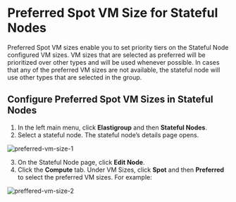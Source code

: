 # Preferred Spot VM Size for Stateful Nodes

Preferred Spot VM sizes enable you to set priority tiers on the Stateful Node configured VM sizes. VM sizes that are selected as preferred will be prioritized over other types and will be used whenever possible. In cases that any of the preferred VM sizes are not available, the stateful node will use other types that are selected in the group.

## Configure Preferred Spot VM Sizes in Stateful Nodes

1. In the left main menu, click **Elastigroup** and then **Stateful Nodes**.
2. Select a stateful node. The stateful node’s details page opens.

![preferred-vm-size-1](https://github.com/spotinst/help/assets/106514736/b77a44e9-a1d2-438f-a115-5c5786b5d9bc)

3. On the Stateful Node page, click **Edit Node**.
4. Click the **Compute** tab. Under VM Sizes, click **Spot** and then **Preferred** to select the preferred VM sizes. For example:

![preffered-vm-size-2](https://github.com/spotinst/help/assets/106514736/eb12f225-4eb7-4240-b2a6-84e8b8151b11)
